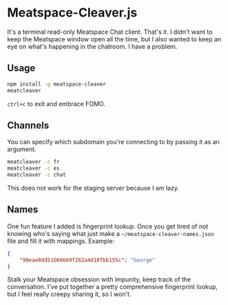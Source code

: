 # Meatspace-Cleaver.js

It's a terminal read-only Meatspace Chat client. That's it. I didn't want to keep the Meatspace window open all the time, but I also wanted to keep an eye on what's happening in the chatroom. I have a problem.

## Usage

```bash
npm install -g meatspace-cleaver
meatcleaver
```

`ctrl+c` to exit and embrace FOMO.

## Channels

You can specify which subdomain you're connecting to by passing it as an argument.

```bash
meatcleaver -c fr
meatcleaver -c es
meatcleaver -c chat
```

This does not work for the staging server because I am lazy.

## Names

One fun feature I added is fingerprint lookup. Once you get tired of not knowing who's saying what just make a `~/meatspace-cleaver-names.json` file and fill it with mappings. Example:

```json
{
    "90eae8dd51b66669f262a4d18fbb155c": "George"
}

```

Stalk your Meatspace obsession with impunity, keep track of the conversation. I've put together a pretty comprehensive fingerprint lookup, but I feel really creepy sharing it, so I won't.
